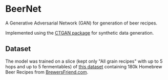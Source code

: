# BeerNet
A Generative Adversarial Network (GAN) for generation of beer recipes.

Implemented using the [CTGAN package](https://github.com/sdv-dev/CTGAN) for synthetic data generation.

## Dataset
The model was trained on a slice (kept only "All grain recipes" with up to 5 hops and up to 5 fermentables) of [this dataset](https://www.kaggle.com/datasets/angeredsquid/brewers-friend-beer-recipes) containing 180k Homebrew Beer Recipes from [BrewersFriend.com](https://www.brewersfriend.com/).
